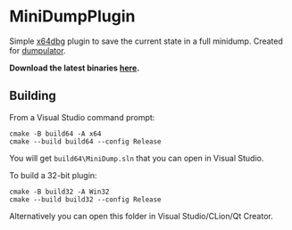 # MiniDumpPlugin

Simple [x64dbg](https://x64dbg.com) plugin to save the current state in a full minidump. Created for [dumpulator](https://github.com/mrexodia/dumpulator).

**Download the latest binaries [here](https://github.com/mrexodia/MiniDumpPlugin/releases).**

## Building

From a Visual Studio command prompt:

```
cmake -B build64 -A x64
cmake --build build64 --config Release
```

You will get `build64\MiniDump.sln` that you can open in Visual Studio.

To build a 32-bit plugin:

```
cmake -B build32 -A Win32
cmake --build build32 --config Release
```

Alternatively you can open this folder in Visual Studio/CLion/Qt Creator.

